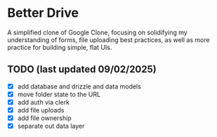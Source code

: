 # Better Drive

A simplified clone of Google Clone, focusing on solidifying my understanding of forms, file uploading best practices, as well as more practice for building simple, flat UIs.

## TODO (last updated 09/02/2025)
- [x] add database and drizzle and data models
- [x] move folder state to the URL
- [x] add auth via clerk
- [x] add file uploads
- [x] add file ownership
- [x] separate out data layer